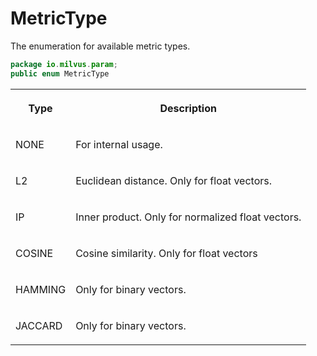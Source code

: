 # MetricType

The enumeration for available metric types.

```java
package io.milvus.param;
public enum MetricType
```

<table>
   <tr>
     <th><p><strong>Type</strong></p></th>
     <th><p><strong>Description</strong></p></th>
   </tr>
   <tr>
     <td><p>NONE</p></td>
     <td><p>For internal usage.</p></td>
   </tr>
   <tr>
     <td><p>L2</p></td>
     <td><p>Euclidean distance. Only for float vectors.</p></td>
   </tr>
   <tr>
     <td><p>IP</p></td>
     <td><p>Inner product. Only for normalized float vectors.</p></td>
   </tr>
   <tr>
     <td><p>COSINE</p></td>
     <td><p>Cosine similarity. Only for float vectors</p></td>
   </tr>
   <tr>
     <td><p>HAMMING</p></td>
     <td><p>Only for binary vectors.</p></td>
   </tr>
   <tr>
     <td><p>JACCARD</p></td>
     <td><p>Only for binary vectors.</p></td>
   </tr>
</table>
